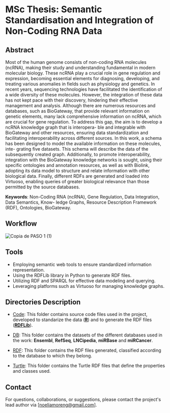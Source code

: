 # MSc Thesis: Semantic Standardisation and Integration of Non-Coding RNA Data

## Abstract 

Most of the human genome consists of non-coding RNA molecules (ncRNA), making their study
and understanding fundamental in modern molecular biology. These ncRNA play a crucial role in gene
regulation and expression, becoming essential elements for diagnosing, developing, and treating various
anomalies in fields such as physiology and genetics.
In recent years, sequencing technologies have facilitated the identification of a wide diversity of these
molecules. However, the integration of these data has not kept pace with their discovery, hindering their
effective management and analysis.
Although there are numerous resources and databases, such as BioGateway, that provide relevant
information on genetic elements, many lack comprehensive information on ncRNA, which are crucial for
gene regulation. To address this gap, the aim is to develop a ncRNA knowledge graph that is interopera-
ble and integrable with BioGateway and other resources, ensuring data standardization and facilitating
interoperability across different sources.
In this work, a schema has been designed to model the available information on these molecules, inte-
grating five datasets. This schema will describe the data of the subsequently created graph. Additionally,
to promote interoperability, integration with the BioGateway knowledge networks is sought, using their
specific ontologies and annotation resources, as well as with Biolink, adopting its data model to structure
and relate information with other biological data. Finally, different RDFs are generated and loaded into
Virtuoso, enabling queries of greater biological relevance than those permitted by the source databases.

**Keywords**: Non-Coding RNA (ncRNA), Gene Regulation, Data Integration, Data Semantics, Know-
ledge Graphs, Resource Description Framework (RDF), Ontologies, BioGateway.
## Workflow

![Copia de PASO 1 (1)](https://github.com/user-attachments/assets/67916b99-56f0-4d63-8247-cb062f999719)


## Tools

- Employing semantic web tools to ensure standardized information representation.
- Using the RDFLib library in Python to generate RDF files.
- Utilizing RDF and SPARQL for effective data modeling and querying.
- Leveraging platforms such as Virtuoso for managing knowledge graphs.


## Directories Description

- [Code](./Code): This folder contains source code files used in the project, developed to standarize the data ([**R**](./Code/R)) and to generate the RDF files ([**RDFLib**](./Code/RDFLib)).

- [DB](./DB): This folder contains the datasets of the different databases used in the work: **Ensembl**, **RefSeq**, **LNCipedia**, **miRBase** and **miRCancer**.

- [RDF](./RDF): This folder contains the RDF files generated, classified according to the database to which they belong.

- [Turtle](./Turtle): This folder contains the Turtle RDF files that define the properties and classes used.

## Contact

For questions, collaborations, or suggestions, please contact the project's lead author via [noeliamoreng@gmail.com].



